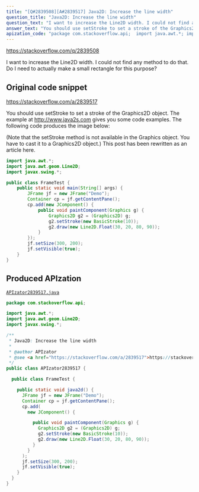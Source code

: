 ```yaml
---
title: "[Q#2839508][A#2839517] Java2D: Increase the line width"
question_title: "Java2D: Increase the line width"
question_text: "I want to increase the Line2D width. I could not find any method to do that. Do I need to actually make a small rectangle for this purpose?"
answer_text: "You should use setStroke to set a stroke of the Graphics2D object. The example at http://www.java2s.com gives you some code examples. The following code produces the image below:  (Note that the setStroke method is not available in the Graphics object. You have to cast it to a Graphics2D object.) This post has been rewritten as an article here."
apization_code: "package com.stackoverflow.api;  import java.awt.*; import java.awt.geom.Line2D; import javax.swing.*;  /**  * Java2D: Increase the line width  *  * @author APIzator  * @see <a href=\"https://stackoverflow.com/a/2839517\">https://stackoverflow.com/a/2839517</a>  */ public class APIzator2839517 {    public class FrameTest {      public static void java2d() {       JFrame jf = new JFrame(\"Demo\");       Container cp = jf.getContentPane();       cp.add(         new JComponent() {            public void paintComponent(Graphics g) {             Graphics2D g2 = (Graphics2D) g;             g2.setStroke(new BasicStroke(10));             g2.draw(new Line2D.Float(30, 20, 80, 90));           }         }       );       jf.setSize(300, 200);       jf.setVisible(true);     }   } }"
---
```


https://stackoverflow.com/q/2839508

I want to increase the Line2D width. I could not find any method to do that. Do I need to actually make a small rectangle for this purpose?



## Original code snippet

https://stackoverflow.com/a/2839517

You should use setStroke to set a stroke of the Graphics2D object.
The example at http://www.java2s.com gives you some code examples.
The following code produces the image below:

(Note that the setStroke method is not available in the Graphics object. You have to cast it to a Graphics2D object.)
This post has been rewritten as an article here.

```java
import java.awt.*;
import java.awt.geom.Line2D;
import javax.swing.*;

public class FrameTest {
    public static void main(String[] args) {
        JFrame jf = new JFrame("Demo");
        Container cp = jf.getContentPane();
        cp.add(new JComponent() {
            public void paintComponent(Graphics g) {
                Graphics2D g2 = (Graphics2D) g;
                g2.setStroke(new BasicStroke(10));
                g2.draw(new Line2D.Float(30, 20, 80, 90));
            }
        });
        jf.setSize(300, 200);
        jf.setVisible(true);
    }
}
```

## Produced APIzation

[`APIzator2839517.java`](https://github.com/pasqualesalza/apization-temp-data/raw/master/apizations/java/APIzator2839517.java)

```java
package com.stackoverflow.api;

import java.awt.*;
import java.awt.geom.Line2D;
import javax.swing.*;

/**
 * Java2D: Increase the line width
 *
 * @author APIzator
 * @see <a href="https://stackoverflow.com/a/2839517">https://stackoverflow.com/a/2839517</a>
 */
public class APIzator2839517 {

  public class FrameTest {

    public static void java2d() {
      JFrame jf = new JFrame("Demo");
      Container cp = jf.getContentPane();
      cp.add(
        new JComponent() {

          public void paintComponent(Graphics g) {
            Graphics2D g2 = (Graphics2D) g;
            g2.setStroke(new BasicStroke(10));
            g2.draw(new Line2D.Float(30, 20, 80, 90));
          }
        }
      );
      jf.setSize(300, 200);
      jf.setVisible(true);
    }
  }
}

```